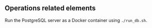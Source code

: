 ## Operations related elements

Run the PostgreSQL server as a Docker container using `./run_db.sh`.
